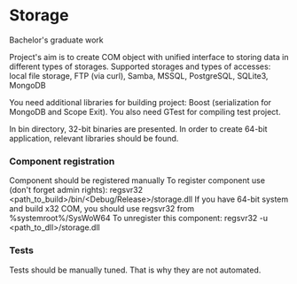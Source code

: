 # Storage
Bachelor's graduate work

Project's aim is to create COM object with unified interface to storing data in different types of storages.
Supported storages and types of accesses: local file storage, FTP (via curl), Samba, MSSQL, PostgreSQL, SQLite3, MongoDB

You need additional libraries for building project: Boost (serialization for MongoDB and Scope Exit). You also need GTest for compiling test project.

In bin directory, 32-bit binaries are presented. In order to create 64-bit application, relevant libraries should be found.

### Component registration
Component should be registered manually
To register component use (don't forget admin rights): regsvr32 <path_to_build>/bin/<Debug/Release>/storage.dll
If you have 64-bit system and build x32 COM, you should use regsvr32 from %systemroot%/SysWoW64
To unregister this component:  regsvr32 -u <path_to_dll>/storage.dll

### Tests
Tests should be manually tuned. That is why they are not automated.